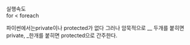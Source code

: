 
실행속도   
for < foreach

파이썬에서는private이나 protected가 없다 그러나 암묵적으로 
__ 두개를 붙히면 private, _한개를 붙히면 protected으로 간주한다.